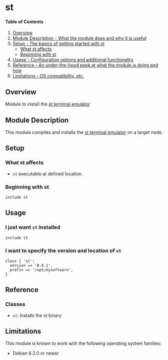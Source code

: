 # st

#### Table of Contents

1. [Overview](#overview)
2. [Module Description - What the module does and why it is useful](#module-description)
3. [Setup - The basics of getting started with st](#setup)
    * [What st affects](#what-st-affects)
    * [Beginning with st](#beginning-with-st)
4. [Usage - Configuration options and additional functionality](#usage)
5. [Reference - An under-the-hood peek at what the module is doing and how](#reference)
5. [Limitations - OS compatibility, etc.](#limitations)

## Overview

Module to install the [st terminal emulator](http://st.suckless.org)

## Module Description

This module compiles and installs the
[st terminal emulator](http://st.suckless.org)
on a target node.

## Setup

### What st affects

* `st` executable at defined location.

### Beginning with st

```puppet
include st
```

## Usage

### I just want `st` installed

```puppet
include st
```

### I want to specify the version and location of `st`

```puppet
class { 'st':
  version => '0.4.1',
  prefix => '/opt/mysoftware',
}
```

## Reference

### Classes

* `st`: Installs the st binary

## Limitations

This module is known to work with the following operating system families:

 - Debian 8.2.0 or newer
